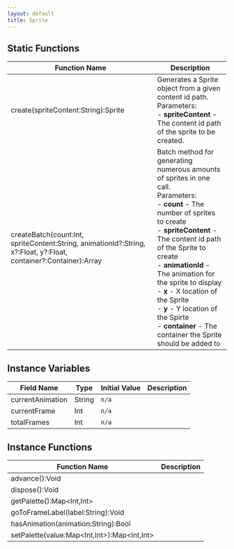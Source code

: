 ```yaml
---
layout: default
title: Sprite
---
```


## Static Functions

| Function Name | Description |
| --------------- | ------------- |
| create(spriteContent:String):Sprite | Generates a Sprite object from a given content id path.<br>Parameters:<br>- **spriteContent** - The content id path of the sprite to be created. |
| createBatch(count:Int, spriteContent:String, animationId?:String, x?:Float, y?:Float, container?:Container):Array<Sprite> | Batch method for generating numerous amounts of sprites in one call.<br>Parameters:<br>- **count** - The number of sprites to create<br>- **spriteContent** - The content id path of the Sprite to create<br>- **animationId** - The animation for the sprite to display<br>- **x** - X location of the Sprite<br>- **y** - Y location of the Spirte<br>- **container** - The container the Sprite should be added to |


## Instance Variables

| Field Name | Type | Initial Value | Description |
| ------------ | ------ | --------------- | ------------- |
| currentAnimation | String | `n/a` |  |
| currentFrame | Int | `n/a` |  |
| totalFrames | Int | `n/a` |  |


## Instance Functions

| Function Name | Description |
| --------------- | ------------- |
| advance():Void |  |
| dispose():Void |  |
| getPalette():Map<Int,Int> |  |
| goToFrameLabel(label:String):Void |  |
| hasAnimation(animation:String):Bool |  |
| setPalette(value:Map<Int,Int>):Map<Int,Int> |  |
